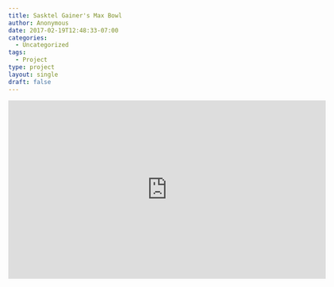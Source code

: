 ```yaml
---
title: Sasktel Gainer's Max Bowl
author: Anonymous
date: 2017-02-19T12:48:33-07:00
categories:
  - Uncategorized
tags:
  - Project
type: project
layout: single
draft: false
---
```


<iframe src="https://player.vimeo.com/video/32025369" width="640" height="360" frameborder="0" webkitallowfullscreen mozallowfullscreen allowfullscreen></iframe>
